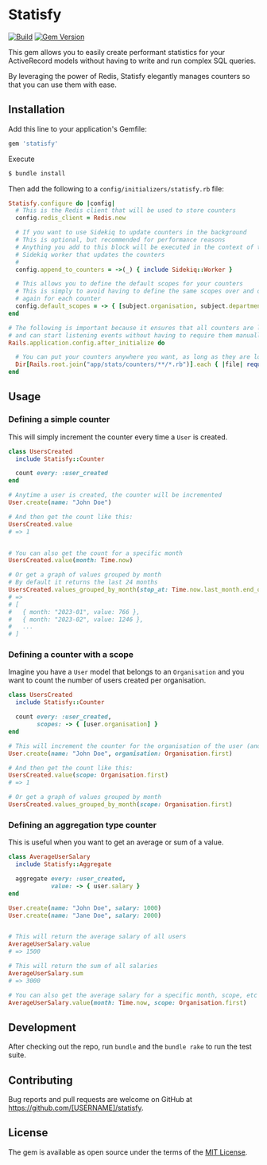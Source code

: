 # Statisfy

[![Build](https://github.com/Michaelvilleneuve/statisfy/actions/workflows/main.yml/badge.svg)](https://github.com/Michaelvilleneuve/statisfy/actions)
[![Gem Version](https://badge.fury.io/rb/statisfy.svg)](https://badge.fury.io/rb/statisfy)

This gem allows you to easily create performant statistics for your ActiveRecord models without having to write and run complex SQL queries.

By leveraging the power of Redis, Statisfy elegantly manages counters so that you can use them with ease. 

## Installation

Add this line to your application's Gemfile:

```ruby
gem 'statisfy'
```

Execute

```bash
$ bundle install
```

Then add the following to a `config/initializers/statisfy.rb` file:

```ruby
Statisfy.configure do |config|
  # This is the Redis client that will be used to store counters
  config.redis_client = Redis.new

  # If you want to use Sidekiq to update counters in the background
  # This is optional, but recommended for performance reasons
  # Anything you add to this block will be executed in the context of the
  # Sidekiq worker that updates the counters
  #
  config.append_to_counters = ->(_) { include Sidekiq::Worker }

  # This allows you to define the default scopes for your counters
  # This is simply to avoid having to define the same scopes over and over
  # again for each counter
  config.default_scopes = -> { [subject.organisation, subject.department] }
end

# The following is important because it ensures that all counters are loaded
# and can start listening events without having to require them manually.
Rails.application.config.after_initialize do

  # You can put your counters anywhere you want, as long as they are loaded
  Dir[Rails.root.join("app/stats/counters/**/*.rb")].each { |file| require file }
end
```
## Usage

### Defining a simple counter

This will simply increment the counter every time a `User` is created.

```ruby
class UsersCreated
  include Statisfy::Counter

  count every: :user_created
end

# Anytime a user is created, the counter will be incremented
User.create(name: "John Doe")

# And then get the count like this:
UsersCreated.value
# => 1


# You can also get the count for a specific month
UsersCreated.value(month: Time.now)

# Or get a graph of values grouped by month
# By default it returns the last 24 months
UsersCreated.values_grouped_by_month(stop_at: Time.now.last_month.end_of_month, start_at: Time.now.last_year)
# => 
# [
#   { month: "2023-01", value: 766 },
#   { month: "2023-02", value: 1246 },
#   ...
# ]
```

### Defining a counter with a scope

Imagine you have a `User` model that belongs to an `Organisation` and you want to count the number of users created per organisation.

```ruby
class UsersCreated
  include Statisfy::Counter

  count every: :user_created,
        scopes: -> { [user.organisation] }
end

# This will increment the counter for the organisation of the user (and also the global one)
User.create(name: "John Doe", organisation: Organisation.first)

# And then get the count like this:
UsersCreated.value(scope: Organisation.first)
# => 1

# Or get a graph of values grouped by month
UsersCreated.values_grouped_by_month(scope: Organisation.first)
```

### Defining an aggregation type counter

This is useful when you want to get an average or sum of a value.

```ruby
class AverageUserSalary
  include Statisfy::Aggregate

  aggregate every: :user_created,
            value: -> { user.salary }
end

User.create(name: "John Doe", salary: 1000)
User.create(name: "Jane Doe", salary: 2000)


# This will return the average salary of all users
AverageUserSalary.value
# => 1500

# This will return the sum of all salaries
AverageUserSalary.sum
# => 3000

# You can also get the average salary for a specific month, scope, etc
AverageUserSalary.value(month: Time.now, scope: Organisation.first)
```

## Development

After checking out the repo, run `bundle` and the `bundle rake` to run the test suite.

## Contributing

Bug reports and pull requests are welcome on GitHub at https://github.com/[USERNAME]/statisfy.

## License

The gem is available as open source under the terms of the [MIT License](https://opensource.org/licenses/MIT).
